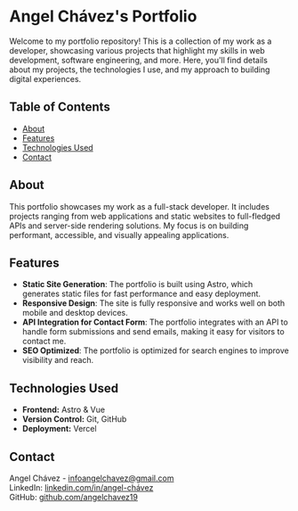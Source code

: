# Angel Chávez's Portfolio

Welcome to my portfolio repository! This is a collection of my work as a developer, showcasing various projects that highlight my skills in web development, software engineering, and more. Here, you'll find details about my projects, the technologies I use, and my approach to building digital experiences.

## Table of Contents

- [About](#about)
- [Features](#features)
- [Technologies Used](#technologies-used)
- [Contact](#contact)

## About

This portfolio showcases my work as a full-stack developer. It includes projects ranging from web applications and static websites to full-fledged APIs and server-side rendering solutions. My focus is on building performant, accessible, and visually appealing applications.

## Features

- **Static Site Generation**: The portfolio is built using Astro, which generates static files for fast performance and easy deployment.
- **Responsive Design**: The site is fully responsive and works well on both mobile and desktop devices.
- **API Integration for Contact Form**: The portfolio integrates with an API to handle form submissions and send emails, making it easy for visitors to contact me.
- **SEO Optimized**: The portfolio is optimized for search engines to improve visibility and reach.

## Technologies Used

- **Frontend:** Astro & Vue
- **Version Control:** Git, GitHub
- **Deployment:** Vercel

## Contact

Angel Chávez - [infoangelchavez@gmail.com](mailto:infoangelchavez@gmail.com)  
LinkedIn: [linkedin.com/in/angel-chávez](https://www.linkedin.com/in/angel-ch%C3%A1vez/)  
GitHub: [github.com/angelchavez19](https://github.com/angelchavez19)
